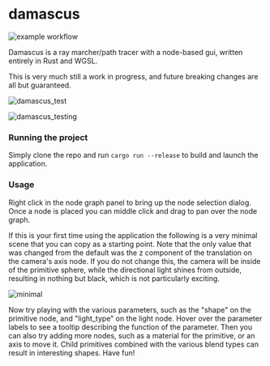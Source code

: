 # damascus

![example workflow](https://github.com/obulka/damascus/actions/workflows/rust.yml/badge.svg?event=push)

Damascus is a ray marcher/path tracer with a node-based gui, written entirely in Rust and WGSL.

This is very much still a work in progress, and future breaking changes are all but guaranteed.

![damascus_test](https://github.com/obulka/damascus/assets/21975584/d7e2d5af-1f1d-4943-8857-a3ce69a707f6)

![damascus_testing](https://github.com/obulka/damascus/assets/21975584/d3bd9ea1-a73e-4d58-aff8-3c606db46753)

### Running the project

Simply clone the repo and run `cargo run --release` to build and launch the application.

### Usage

Right click in the node graph panel to bring up the node selection dialog. Once a node is placed you can middle click and drag to pan over the node graph.

If this is your first time using the application the following is a very minimal scene that you can copy as a starting point. Note that the only value that was changed from the default was the z component of the translation on the camera's axis node. If you do not change this, the camera will be inside of the primitive sphere, while the directional light shines from outside, resulting in nothing but black, which is not particularly exciting.

![minimal](https://github.com/obulka/damascus/assets/21975584/5221d94d-1d9f-47f4-a3cf-2f9b932c889b)

Now try playing with the various parameters, such as the "shape" on the primitive node, and "light_type" on the light node. Hover over the parameter labels to see a tooltip describing the function of the parameter. Then you can also try adding more nodes, such as a material for the primitive, or an axis to move it. Child primitives combined with the various blend types can result in interesting shapes. Have fun!

